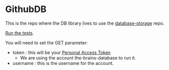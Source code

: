 # GithubDB
This is the repo where the DB library lives to use the
[database-storage](https://github.com/The-Brains/database-storage) repo.

[Run the tests](https://the-brains.github.io/GithubDB/test).

You will need to set the GET parameter:
* token : this will be your [Personal Access Token](https://github.com/settings/tokens)
    * We are using the account the-brains-database to run it.
* username : this is the username for the account.
